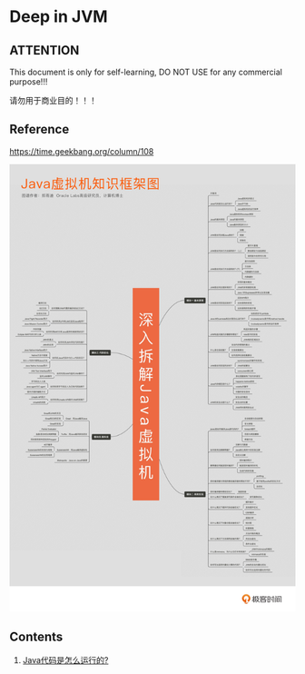 # Deep in JVM

## ATTENTION

This document is only for self-learning, DO NOT USE for any commercial purpose!!!

请勿用于商业目的！！！

## Reference

https://time.geekbang.org/column/108

![知识框架图](images/jvm_knowledge_framework.jpg)

## Contents

1. [Java代码是怎么运行的?](01-how_java_run.md)
